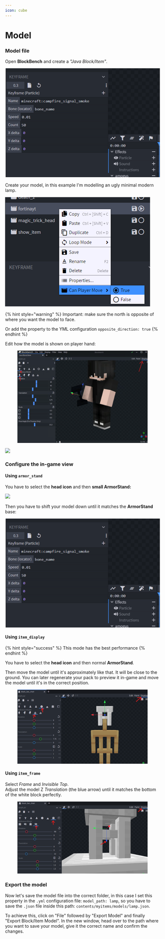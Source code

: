 ```yaml
---
icon: cube
---
```


# Model

### Model file

Open **BlockBench** and create a _"Java Block/Item"_.

![](<../../../.gitbook/assets/image (91).png>)

Create your model, in this example I'm modelling an ugly minimal modern lamp.

![](<../../../.gitbook/assets/image (76).png>)

{% hint style="warning" %}
Important: make sure the north is opposite of where you want the model to face.

Or add the property to the YML configuration `opposite_direction: true`
{% endhint %}

Edit how the model is shown on player hand:

<figure><img src="../../../.gitbook/assets/image (1).png" alt=""><figcaption></figcaption></figure>

![](<../../../.gitbook/assets/image (224).png>)

### Configure the in-game view

#### Using `armor_stand`

You have to select the **head icon** and then **small ArmorStand:**

![](<../../../.gitbook/assets/image (204).png>)

Then you have to shift your model down until it matches the **ArmorStand** base:

![](<../../../.gitbook/assets/image (126).png>)

#### Using `item_display`

{% hint style="success" %}
This mode has the best performance
{% endhint %}

You have to select the **head icon** and then normal **ArmorStand**.

Then move the model until it's approximately like that. It will be close to the ground. You can later regenerate your pack to preview it in-game and move the model until it's in the correct position.

<figure><img src="../../../.gitbook/assets/image (266).png" alt=""><figcaption></figcaption></figure>

#### Using `item_frame`

Select _Frame_ and _Invisible Top_.\
Adjust the model Z _Translation_ (the blue arrow) until it matches the bottom of the white block perfectly.

<figure><img src="../../../.gitbook/assets/image (1) (1).png" alt=""><figcaption></figcaption></figure>

### Export the model

Now let's save the model file into the correct folder, in this case I set this property in the `.yml` configuration file: `model_path: lamp`, so you have to save the `.json` file inside this path: `contents/myitems/models/lamp.json`.

To achieve this, click on "File" followed by "Export Model" and finally "Export Block/Item Model". In the new window, head over to the path where you want to save your model, give it the correct name and confirm the changes.
